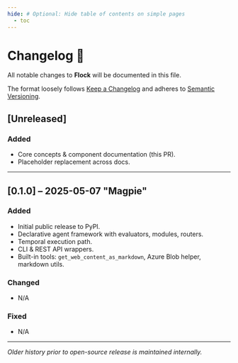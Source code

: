 ```yaml
---
hide: # Optional: Hide table of contents on simple pages
  - toc
---
```


# Changelog 📝

All notable changes to **Flock** will be documented in this file.

The format loosely follows [Keep a Changelog](https://keepachangelog.com/en/1.1.0/) and adheres to [Semantic Versioning](https://semver.org/).

## [Unreleased]

### Added
- Core concepts & component documentation (this PR).
- Placeholder replacement across docs.

---

## [0.1.0] – 2025-05-07 "Magpie"

### Added
- Initial public release to PyPI.
- Declarative agent framework with evaluators, modules, routers.
- Temporal execution path.
- CLI & REST API wrappers.
- Built-in tools: `get_web_content_as_markdown`, Azure Blob helper, markdown utils.

### Changed
- N/A

### Fixed
- N/A

---

*Older history prior to open-source release is maintained internally.*
